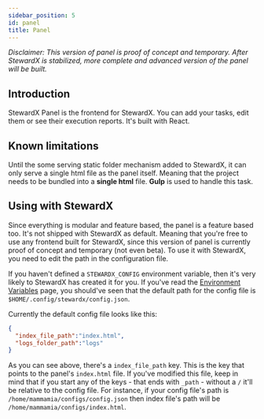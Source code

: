 ```yaml
---
sidebar_position: 5
id: panel
title: Panel
---
```


*Disclaimer: This version of panel is proof of concept and temporary. After StewardX is stabilized, more complete and advanced version of the panel will be built.*

## Introduction
StewardX Panel is the frontend for StewardX. You can add your tasks, edit them or see their execution reports. It's built with React.

## Known limitations
Until the some serving static folder mechanism added to StewardX, it can only serve a single html file as the panel itself. Meaning that the project needs to be bundled into a **single html** file. **Gulp** is used to handle this task.

## Using with StewardX
Since everything is modular and feature based, the panel is a feature based too. It's not shipped with StewardX as default. Meaning that you're free to use any frontend built for StewardX, since this version of panel is currently proof of concept and temporary (not even beta). To use it with StewardX, you need to edit the path in the configuration file.

If you haven't defined a `STEWARDX_CONFIG` environment variable, then it's very likely to StewardX has created it for you. If you've read the [Environment Variables](env_vars.md) page, you should've seen that the default path for the config file is `$HOME/.config/stewardx/config.json`.

Currently the default config file looks like this:

```json
{
  "index_file_path":"index.html",
  "logs_folder_path":"logs"
}
```

As you can see above, there's a `index_file_path` key. This is the key that points to the panel's `index.html` file. If you've modified this file, keep in mind that if you start any of the keys - that ends with `_path` - without a `/` it'll be relative to the config file. For instance, if your config file's path is `/home/mammamia/configs/config.json` then index file's path will be `/home/mammamia/configs/index.html`.